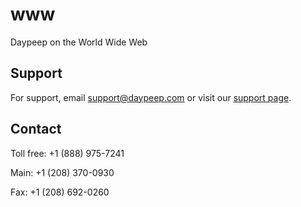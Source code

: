 # www
Daypeep on the World Wide Web

## Support

For support, email support@daypeep.com or visit our [support page](https://support.daypeep.com/hc/en-us).

## Contact

Toll free:  +1 (888) 975-7241

Main:  +1 (208) 370-0930

Fax: +1 (208) 692-0260

